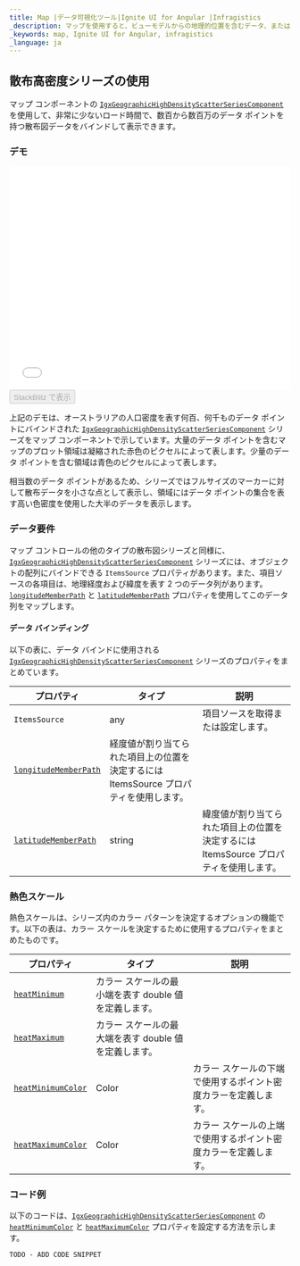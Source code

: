 ```yaml
---
title: Map |データ可視化ツール|Ignite UI for Angular |Infragistics
_description: マップを使用すると、ビューモデルからの地理的位置を含むデータ、またはシェープファイルから地理的画像マップにロードされた地理空間データを表示できます。
_keywords: map, Ignite UI for Angular, infragistics
_language: ja
---
```


## 散布高密度シリーズの使用

マップ コンポーネントの [`IgxGeographicHighDensityScatterSeriesComponent`](/angular-apis/typescript/latest/classes/igxgeographichighdensityscatterseriescomponent.html) を使用して、非常に少ないロード時間で、数百から数百万のデータ ポイントを持つ散布図データをバインドして表示できます。

### デモ

<div class="sample-container loading" style="height: 400px">
    <iframe id="geo-map-type-scatter-density-series-iframe" src='{environment:demosBaseUrl}/maps/geo-map-type-scatter-density-series' width="100%" height="100%" seamless frameBorder="0" onload="onXPlatSampleIframeContentLoaded(this);"></iframe>
</div>
<div>
    <button data-localize="stackblitz" disabled class="stackblitz-btn"   data-iframe-id="geo-map-type-scatter-density-series-iframe" data-demos-base-url="{environment:demosBaseUrl}">StackBlitz で表示
    </button>
</div>

<div class="divider--half"></div>

上記のデモは、オーストラリアの人口密度を表す何百、何千ものデータ ポイントにバインドされた [`IgxGeographicHighDensityScatterSeriesComponent`](/angular-apis/typescript/latest/classes/igxgeographichighdensityscatterseriescomponent.html) シリーズをマップ コンポーネントで示しています。大量のデータ ポイントを含むマップのプロット領域は凝縮された赤色のピクセルによって表します。少量のデータ ポイントを含む領域は青色のピクセルによって表します。

相当数のデータ ポイントがあるため、シリーズではフルサイズのマーカーに対して散布データを小さな点として表示し、領域にはデータ ポイントの集合を表す高い色密度を使用した大半のデータを表示します。

### データ要件

マップ コントロールの他のタイプの散布図シリーズと同様に、[`IgxGeographicHighDensityScatterSeriesComponent`](/angular-apis/typescript/latest/classes/igxgeographichighdensityscatterseriescomponent.html) シリーズには、オブジェクトの配列にバインドできる `ItemsSource` プロパティがあります。また、項目ソースの各項目は、地理経度および緯度を表す 2 つのデータ列があります。[`longitudeMemberPath`](/angular-apis/typescript/latest/classes/igxgeographichighdensityscatterseriescomponent.html#longitudememberpath) と [`latitudeMemberPath`](/angular-apis/typescript/latest/classes/igxgeographichighdensityscatterseriescomponent.html#latitudememberpath) プロパティを使用してこのデータ列をマップします。

#### データ バインディング

以下の表に、データ バインドに使用される [`IgxGeographicHighDensityScatterSeriesComponent`](/angular-apis/typescript/latest/classes/igxgeographichighdensityscatterseriescomponent.html) シリーズのプロパティをまとめています。

| プロパティ                                                                                                                                    | タイプ                                               | 説明                                                |
| ---------------------------------------------------------------------------------------------------------------------------------------- | ------------------------------------------------- | ------------------------------------------------- |
| `ItemsSource`                                                                                                                            | any                                               | 項目ソースを取得または設定します。                                 |
| [`longitudeMemberPath`](/angular-apis/typescript/latest/classes/igxgeographichighdensityscatterseriescomponent.html#longitudememberpath) | 経度値が割り当てられた項目上の位置を決定するには ItemsSource プロパティを使用します。 |                                                   |
| [`latitudeMemberPath`](/angular-apis/typescript/latest/classes/igxgeographichighdensityscatterseriescomponent.html#latitudememberpath)   | string                                            | 緯度値が割り当てられた項目上の位置を決定するには ItemsSource プロパティを使用します。 |

### 熱色スケール

熱色スケールは、シリーズ内のカラー パターンを決定するオプションの機能です。以下の表は、カラー スケールを決定するために使用するプロパティをまとめたものです。

| プロパティ                                                                                                                              | タイプ                             | 説明                               |
| ---------------------------------------------------------------------------------------------------------------------------------- | ------------------------------- | -------------------------------- |
| [`heatMinimum`](/angular-apis/typescript/latest/classes/igxgeographichighdensityscatterseriescomponent.html#heatminimum)           | カラー スケールの最小端を表す double 値を定義します。 |                                  |
| [`heatMaximum`](/angular-apis/typescript/latest/classes/igxgeographichighdensityscatterseriescomponent.html#heatmaximum)           | カラー スケールの最大端を表す double 値を定義します。 |                                  |
| [`heatMinimumColor`](/angular-apis/typescript/latest/classes/igxgeographichighdensityscatterseriescomponent.html#heatminimumcolor) | Color                           | カラー スケールの下端で使用するポイント密度カラーを定義します。 |
| [`heatMaximumColor`](/angular-apis/typescript/latest/classes/igxgeographichighdensityscatterseriescomponent.html#heatmaximumcolor) | Color                           | カラー スケールの上端で使用するポイント密度カラーを定義します。 |

### コード例

以下のコードは、[`IgxGeographicHighDensityScatterSeriesComponent`](/angular-apis/typescript/latest/classes/igxgeographichighdensityscatterseriescomponent.html) の [`heatMinimumColor`](/angular-apis/typescript/latest/classes/igxgeographichighdensityscatterseriescomponent.html#heatminimumcolor) と [`heatMaximumColor`](/angular-apis/typescript/latest/classes/igxgeographichighdensityscatterseriescomponent.html#heatmaximumcolor) プロパティを設定する方法を示します。

<!-- Angular -->

```html
TODO - ADD CODE SNIPPET
```
